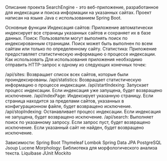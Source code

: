 Описание проекта
SearchEngine - это веб-приложение, разработанное для индексации и поиска информации на указанных сайтах. Проект написан на языке Java с использованием Spring Boot.

Основные функции
Индексация сайтов: Приложение автоматически индексирует все страницы указанных сайтов и сохраняет их в базе данных.
Поиск: Пользователи могут выполнять поиск по индексированным страницам. Поиск может быть выполнен по всем сайтам или только по определенному сайту.
Статистика: Приложение предоставляет статистическую информацию о процессе индексации.
Как использовать
Для использования приложения необходимо отправить HTTP-запрос к одному из следующих конечных точек:

/api/sites: Возвращает список всех сайтов, которые были проиндексированы.
/api/statistics: Возвращает статистическую информацию о процессе индексации.
/api/startIndexing: Запускает процесс индексации. Если индексация уже запущена, будет возвращено исключение.
/api/indexPage: Индексирует указанную страницу. Если страница находится за пределами сайтов, указанных в конфигурационном файле, будет возвращено исключение.
/api/stopIndexing: Останавливает процесс индексации. Если индексация не запущена, будет возвращено исключение.
/api/search: Выполняет поиск по указанному запросу. Если запрос пуст, будет возвращено исключение. Если указанный сайт не найден, будет возвращено исключение.

Зависимости:
Spring Boot
Thymeleaf
Lombok
Spring Data JPA
PostgreSQL
Jsoup
Lucene Morphology: Библиотека для морфологического анализа текста.
Liquibase
JUnit
Mockito
